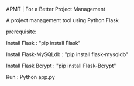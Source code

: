  APMT | For a Better Project Management
 
 A project management tool using Python Flask
 
 prerequisite:
   
  Install Flask : "pip install Flask"
 
  Install Flask-MySQLdb : "pip install flask-mysqldb"
  
  Install Flask Bcrypt : "pip install Flask-Bcrypt"

 Run : 
  Python app.py
